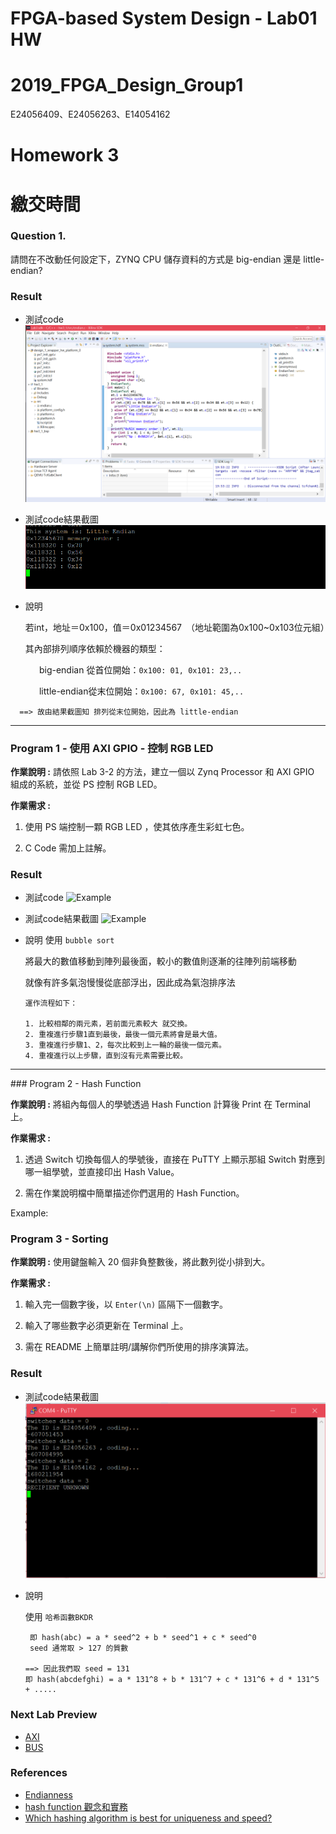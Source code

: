 # FPGA-based System Design - Lab01 HW
# 2019_FPGA_Design_Group1
E24056409、E24056263、E14054162

Homework 3
====

# 繳交時間

### Question 1.

請問在不改動任何設定下，ZYNQ CPU 儲存資料的方式是 big-endian 還是 little-endian?

### Result
* 測試code
![Example](images/Q1_2.PNG)
* 測試code結果截圖
![Example](images/Q1_1.PNG)
* 說明

   若int，地址＝0x100，值＝0x01234567　（地址範圍為0x100~0x103位元組）

   其內部排列順序依賴於機器的類型：

　　　   big-endian   從首位開始：`0x100: 01, 0x101: 23,..`

　　　   little-endian從末位開始：`0x100: 67, 0x101: 45,..`
   
      ==> 故由結果截圖知 排列從末位開始，因此為 little-endian
<HR>

### Program 1 - 使用 AXI GPIO - 控制 RGB LED

**作業說明 :** 請依照 Lab 3-2 的方法，建立一個以 Zynq Processor 和 AXI GPIO 組成的系統，並從 PS 控制 RGB LED。

**作業需求 :**

1. 使用 PS 端控制一顆 RGB LED ，使其依序產生彩虹七色。

2. C Code 需加上註解。
### Result
* 測試code
![Example](images/P1_2.PNG)
* 測試code結果截圖
![Example](images/P1_1.PNG)
* 說明
   使用 `bubble sort ` 
   
   將最大的數值移動到陣列最後面，較小的數值則逐漸的往陣列前端移動
   
   就像有許多氣泡慢慢從底部浮出，因此成為氣泡排序法
   
      運作流程如下：

      1. 比較相鄰的兩元素，若前面元素較大 就交換。
      2. 重複進行步驟1直到最後，最後一個元素將會是最大值。
      3. 重複進行步驟1、2，每次比較到上一輪的最後一個元素。
      4. 重複進行以上步驟，直到沒有元素需要比較。
   
  
<HR>
### Program 2 - Hash Function

**作業說明 :** 將組內每個人的學號透過 Hash Function 計算後 Print 在 Terminal 上。

**作業需求 :**

1. 透過 Switch 切換每個人的學號後，直接在 PuTTY 上顯示那組 Switch 對應到哪一組學號，並直接印出 Hash Value。

2. 需在作業說明檔中簡單描述你們選用的 Hash Function。

Example:

### Program 3 - Sorting

**作業說明 :** 使用鍵盤輸入 20 個非負整數後，將此數列從小排到大。

**作業需求 :**

1. 輸入完一個數字後，以 `Enter(\n)` 區隔下一個數字。

2. 輸入了哪些數字必須更新在 Terminal 上。

3. 需在 README 上簡單註明/講解你們所使用的排序演算法。

### Result
* 測試code結果截圖
![Example](images/P2.PNG)
* 說明

   使用 ` 哈希函數BKDR ` 
   
       即 hash(abc) = a * seed^2 + b * seed^1 + c * seed^0       
       seed 通常取 > 127 的質數        
       
      ==> 因此我們取 seed = 131      
      即 hash(abcdefghi) = a * 131^8 + b * 131^7 + c * 131^6 + d * 131^5 + .....

### Next Lab Preview

- [AXI](https://www.twblogs.net/a/5b8cb90d2b7177188334d3a7)
- [BUS](https://zh.wikipedia.org/wiki/%E6%80%BB%E7%BA%BF)

### References

* [Endianness](https://zh.wikipedia.org/wiki/%E5%AD%97%E8%8A%82%E5%BA%8F)
* [hash function 觀念和實務](https://hackmd.io/s/HJln3jU_e)
* [Which hashing algorithm is best for uniqueness and speed?](https://softwareengineering.stackexchange.com/questions/49550/which-hashing-algorithm-is-best-for-uniqueness-and-speed)

